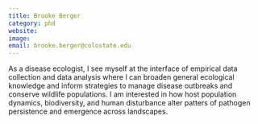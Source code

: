 ```yaml
---
title: Brooke Berger
category: phd
website:
image:
email: brooke.berger@colostate.edu
---
```


As a disease ecologist, I see myself at the interface of empirical data collection and data analysis where I can broaden general ecological knowledge and inform strategies to manage disease outbreaks and conserve wildlife populations. I am interested in how host population dynamics, biodiversity, and human disturbance alter patters of pathogen persistence and emergence across landscapes.
